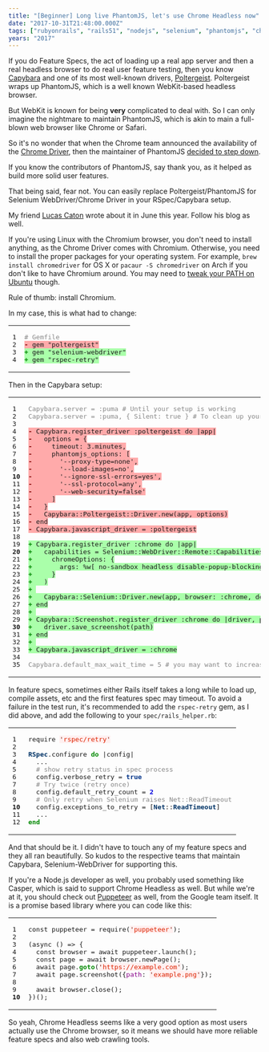 ```yaml
---
title: "[Beginner] Long live PhantomJS, let's use Chrome Headless now"
date: "2017-10-31T21:48:00.000Z"
tags: ["rubyonrails", "rails51", "nodejs", "selenium", "phantomjs", "chromium", "chromedriver"]
years: "2017"
---
```


<p></p>
<p>If you do Feature Specs, the act of loading up a real app server and then a real headless browser to do real user feature testing, then you know <a href="https://github.com/teamcapybara/capybara/issues/1860">Capybara</a> and one of its most well-known drivers, <a href="https://github.com/teampoltergeist/poltergeist/issues/882">Poltergeist</a>. Poltergeist wraps up PhantomJS, which is a well known WebKit-based headless browser.</p>
<p>But WebKit is known for being <strong>very</strong> complicated to deal with. So I can only imagine the nightmare to maintain PhantomJS, which is akin to main a full-blown web browser like Chrome or Safari.</p>
<p>So it's no wonder that when the Chrome team announced the availability of the <a href="https://developers.google.com/web/updates/2017/04/headless-chrome">Chrome Driver</a>, then the maintainer of PhantomJS <a href="https://github.com/teampoltergeist/poltergeist/issues/882">decided to step down</a>.</p>
<p>If you know the contributors of PhantomJS, say thank you, as it helped as build more solid user features.</p>
<p></p>
<p></p>
<p>That being said, fear not. You can easily replace Poltergeist/PhantomJS for Selenium WebDriver/Chrome Driver in your RSpec/Capybara setup.</p>
<p>My friend <a href="https://www.lucascaton.com.br/2017/06/22/how-to-run-your-feature-specs-using-capybara-and-headless-chrome/">Lucas Caton</a> wrote about it in June this year. Follow his blog as well.</p>
<p>If you're using Linux with the Chromium browser, you don't need to install anything, as the Chrome Driver comes with Chromium. Otherwise, you need to install the proper packages for your operating system. For example, <code>brew install chromedriver</code> for OS X or <code>pacaur -S chromedriver</code> on Arch if you don't like to have Chromium around. You may need to <a href="https://askubuntu.com/questions/539498/where-does-chromedriver-install-to">tweak your PATH on Ubuntu</a> though.</p>
<p>Rule of thumb: install Chromium.</p>
<p>In my case, this is what had to change:</p>
<table class="CodeRay">
  <tbody>
    <tr>
      <td class="line_numbers" title="click to toggle" onclick="with (this.firstChild.style) { display = (display == '') ? 'none' : '' }"><pre>1<tt>
</tt>2<tt>
</tt>3<tt>
</tt>4<tt>
</tt></pre>
      </td>
      <td class="code"><pre ondblclick="with (this.style) { overflow = (overflow == 'auto' || overflow == '') ? 'visible' : 'auto' }"><span style="color:#888" class="line"># Gemfile</span><tt>
</tt><span style="background:#faa" class="line"><span style="color:#800;font-weight:bold">-</span> gem "poltergeist"</span><tt>
</tt><span style="background:#afa" class="line"><span style="color:#080;font-weight:bold">+</span> gem "selenium-webdriver"</span><tt>
</tt><span style="background:#afa" class="line"><span style="color:#080;font-weight:bold">+</span> gem "rspec-retry"</span><tt>
</tt></pre>
      </td>
    </tr>
  </tbody>
</table>
<p>Then in the Capybara setup:</p>
<table class="CodeRay">
  <tbody>
    <tr>
      <td class="line_numbers" title="click to toggle" onclick="with (this.firstChild.style) { display = (display == '') ? 'none' : '' }"><pre>1<tt>
</tt>2<tt>
</tt>3<tt>
</tt>4<tt>
</tt>5<tt>
</tt>6<tt>
</tt>7<tt>
</tt>8<tt>
</tt>9<tt>
</tt><strong>10</strong><tt>
</tt>11<tt>
</tt>12<tt>
</tt>13<tt>
</tt>14<tt>
</tt>15<tt>
</tt>16<tt>
</tt>17<tt>
</tt>18<tt>
</tt>19<tt>
</tt><strong>20</strong><tt>
</tt>21<tt>
</tt>22<tt>
</tt>23<tt>
</tt>24<tt>
</tt>25<tt>
</tt>26<tt>
</tt>27<tt>
</tt>28<tt>
</tt>29<tt>
</tt><strong>30</strong><tt>
</tt>31<tt>
</tt>32<tt>
</tt>33<tt>
</tt>34<tt>
</tt>35<tt>
</tt></pre>
      </td>
      <td class="code"><pre ondblclick="with (this.style) { overflow = (overflow == 'auto' || overflow == '') ? 'visible' : 'auto' }"><span style="color:#888" class="line">Capybara.server = :puma # Until your setup is working</span><tt>
</tt><span style="color:#888" class="line">Capybara.server = :puma, { Silent: true } # To clean up your test output</span><tt>
</tt><tt>
</tt><span style="background:#faa" class="line"><span style="color:#800;font-weight:bold">-</span> Capybara.register_driver :poltergeist do |app|</span><tt>
</tt><span style="background:#faa" class="line"><span style="color:#800;font-weight:bold">-</span>   options = {</span><tt>
</tt><span style="background:#faa" class="line"><span style="color:#800;font-weight:bold">-</span>     timeout: 3.minutes,</span><tt>
</tt><span style="background:#faa" class="line"><span style="color:#800;font-weight:bold">-</span>     phantomjs_options: [</span><tt>
</tt><span style="background:#faa" class="line"><span style="color:#800;font-weight:bold">-</span>       '--proxy-type=none',</span><tt>
</tt><span style="background:#faa" class="line"><span style="color:#800;font-weight:bold">-</span>       '--load-images=no',</span><tt>
</tt><span style="background:#faa" class="line"><span style="color:#800;font-weight:bold">-</span>       '--ignore-ssl-errors=yes',</span><tt>
</tt><span style="background:#faa" class="line"><span style="color:#800;font-weight:bold">-</span>       '--ssl-protocol=any',</span><tt>
</tt><span style="background:#faa" class="line"><span style="color:#800;font-weight:bold">-</span>       '--web-security=false'</span><tt>
</tt><span style="background:#faa" class="line"><span style="color:#800;font-weight:bold">-</span>     ]</span><tt>
</tt><span style="background:#faa" class="line"><span style="color:#800;font-weight:bold">-</span>   }</span><tt>
</tt><span style="background:#faa" class="line"><span style="color:#800;font-weight:bold">-</span>   Capybara::Poltergeist::Driver.new(app, options)</span><tt>
</tt><span style="background:#faa" class="line"><span style="color:#800;font-weight:bold">-</span> end</span><tt>
</tt><span style="background:#faa" class="line"><span style="color:#800;font-weight:bold">-</span> Capybara.javascript_driver = :poltergeist</span><tt>
</tt><tt>
</tt><span style="background:#afa" class="line"><span style="color:#080;font-weight:bold">+</span> Capybara.register_driver :chrome do |app|</span><tt>
</tt><span style="background:#afa" class="line"><span style="color:#080;font-weight:bold">+</span>   capabilities = Selenium::WebDriver::Remote::Capabilities.chrome(</span><tt>
</tt><span style="background:#afa" class="line"><span style="color:#080;font-weight:bold">+</span>     chromeOptions: {</span><tt>
</tt><span style="background:#afa" class="line"><span style="color:#080;font-weight:bold">+</span>       args: %w[ no-sandbox headless disable-popup-blocking disable-gpu window-size=1280,1024]</span><tt>
</tt><span style="background:#afa" class="line"><span style="color:#080;font-weight:bold">+</span>     }</span><tt>
</tt><span style="background:#afa" class="line"><span style="color:#080;font-weight:bold">+</span>   )</span><tt>
</tt><span style="background:#afa" class="line"><span style="color:#080;font-weight:bold">+</span> </span><tt>
</tt><span style="background:#afa" class="line"><span style="color:#080;font-weight:bold">+</span>   Capybara::Selenium::Driver.new(app, browser: :chrome, desired_capabilities: capabilities)</span><tt>
</tt><span style="background:#afa" class="line"><span style="color:#080;font-weight:bold">+</span> end</span><tt>
</tt><span style="background:#afa" class="line"><span style="color:#080;font-weight:bold">+</span> </span><tt>
</tt><span style="background:#afa" class="line"><span style="color:#080;font-weight:bold">+</span> Capybara::Screenshot.register_driver :chrome do |driver, path|</span><tt>
</tt><span style="background:#afa" class="line"><span style="color:#080;font-weight:bold">+</span>   driver.save_screenshot(path)</span><tt>
</tt><span style="background:#afa" class="line"><span style="color:#080;font-weight:bold">+</span> end</span><tt>
</tt><span style="background:#afa" class="line"><span style="color:#080;font-weight:bold">+</span> </span><tt>
</tt><span style="background:#afa" class="line"><span style="color:#080;font-weight:bold">+</span> Capybara.javascript_driver = :chrome</span><tt>
</tt><tt>
</tt><span style="color:#888" class="line">Capybara.default_max_wait_time = 5 # you may want to increase this timeout if your app is heavy to load</span><tt>
</tt></pre>
      </td>
    </tr>
  </tbody>
</table>
<p>In feature specs, sometimes either Rails itself takes a long while to load up, compile assets, etc and the first features spec may timeout. To avoid a failure in the test run, it's recommended to add the <code>rspec-retry</code> gem, as I did above, and add the following to your <code>spec/rails_helper.rb</code>:</p>
<table class="CodeRay">
  <tbody>
    <tr>
      <td class="line_numbers" title="click to toggle" onclick="with (this.firstChild.style) { display = (display == '') ? 'none' : '' }"><pre>1<tt>
</tt>2<tt>
</tt>3<tt>
</tt>4<tt>
</tt>5<tt>
</tt>6<tt>
</tt>7<tt>
</tt>8<tt>
</tt>9<tt>
</tt><strong>10</strong><tt>
</tt>11<tt>
</tt>12<tt>
</tt></pre>
      </td>
      <td class="code"><pre ondblclick="with (this.style) { overflow = (overflow == 'auto' || overflow == '') ? 'visible' : 'auto' }">require <span style="background-color:#fff0f0;color:#D20"><span style="color:#710">'</span><span style="">rspec/retry</span><span style="color:#710">'</span></span><tt>
</tt><tt>
</tt><span style="color:#036;font-weight:bold">RSpec</span>.configure <span style="color:#080;font-weight:bold">do</span> |config|<tt>
</tt>  ...<tt>
</tt>  <span style="color:#888"># show retry status in spec process</span><tt>
</tt>  config.verbose_retry = <span style="color:#038;font-weight:bold">true</span><tt>
</tt>  <span style="color:#888"># Try twice (retry once)</span><tt>
</tt>  config.default_retry_count = <span style="color:#00D;font-weight:bold">2</span><tt>
</tt>  <span style="color:#888"># Only retry when Selenium raises Net::ReadTimeout</span><tt>
</tt>  config.exceptions_to_retry = [<span style="color:#036;font-weight:bold">Net</span>::<span style="color:#036;font-weight:bold">ReadTimeout</span>]<tt>
</tt>  ...<tt>
</tt><span style="color:#080;font-weight:bold">end</span><tt>
</tt></pre>
      </td>
    </tr>
  </tbody>
</table>
<p>And that should be it. I didn't have to touch any of my feature specs and they all ran beautifully. So kudos to the respective teams that maintain Capybara, Selenium-WebDriver for supporting this.</p>
<p>If you're a Node.js developer as well, you probably used something like Casper, which is said to support Chrome Headless as well. But while we're at it, you should check out <a href="https://github.com/GoogleChrome/puppeteer">Puppeteer</a> as well, from the Google team itself. It is a promise based library where you can code like this:</p>
<table class="CodeRay">
  <tbody>
    <tr>
      <td class="line_numbers" title="click to toggle" onclick="with (this.firstChild.style) { display = (display == '') ? 'none' : '' }"><pre>1<tt>
</tt>2<tt>
</tt>3<tt>
</tt>4<tt>
</tt>5<tt>
</tt>6<tt>
</tt>7<tt>
</tt>8<tt>
</tt>9<tt>
</tt><strong>10</strong><tt>
</tt></pre>
      </td>
      <td class="code"><pre ondblclick="with (this.style) { overflow = (overflow == 'auto' || overflow == '') ? 'visible' : 'auto' }">const puppeteer = require(<span style="background-color:#fff0f0;color:#D20"><span style="color:#710">'</span><span style="">puppeteer</span><span style="color:#710">'</span></span>);<tt>
</tt><tt>
</tt>(async () =&gt; {<tt>
</tt>  const browser = await puppeteer.launch();<tt>
</tt>  const page = await browser.newPage();<tt>
</tt>  await page.<span style="color:#080;font-weight:bold">goto</span>(<span style="background-color:#fff0f0;color:#D20"><span style="color:#710">'</span><span style="">https://example.com</span><span style="color:#710">'</span></span>);<tt>
</tt>  await page.screenshot({<span style="color:#808">path</span>: <span style="background-color:#fff0f0;color:#D20"><span style="color:#710">'</span><span style="">example.png</span><span style="color:#710">'</span></span>});<tt>
</tt><tt>
</tt>  await browser.close();<tt>
</tt>})();<tt>
</tt></pre>
      </td>
    </tr>
  </tbody>
</table>
<p>So yeah, Chrome Headless seems like a very good option as most users actually use the Chrome browser, so it means we should have more reliable feature specs and also web crawling tools.</p>
<p></p>